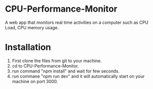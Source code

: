 # CPU-Performance-Monitor
A web app that monitors real time activities on a computer such as CPU Load, CPU memory usage.
# Installation
1. First clone the files from git to your machine.
2. cd to CPU-Performance-Monitor.
3. run command "npm install" and wait for few seconds.
4. run commane "npm run dev" and it will automatically start on your machine on port 3000.
